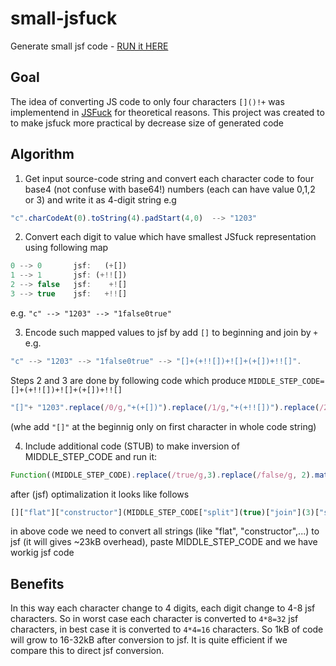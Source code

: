 # small-jsfuck
Generate small jsf code - [RUN it HERE](https://kamil-kielczewski.github.io/small-jsfuck/index.html)

## Goal

The idea of converting JS code to only four characters `[]()!+` was implementend in [JSFuck](https://github.com/aemkei/jsfuck) for theoretical reasons. This project was created to to make jsfuck more practical by decrease size of generated code

## Algorithm

1. Get input source-code string and convert each character code to four base4 (not confuse with base64!) numbers (each can have value 0,1,2 or 3) and write it as 4-digit string e.g 

```js 
"c".charCodeAt(0).toString(4).padStart(4,0)  --> "1203"
```

2. Convert each digit to value which have smallest JSfuck representation using following map

```js
0 --> 0       jsf:   (+[])
1 --> 1       jsf: (+!![])
2 --> false   jsf:    +![]
3 --> true    jsf:   +!![]
```

e.g. `"c" --> "1203" --> "1false0true"`

3. Encode such mapped values to jsf by add `[]` to beginning and join by `+` e.g. 

```js
"c" --> "1203" --> "1false0true" --> "[]+(+!![])+![]+(+[])+!![]". 
```

Steps 2 and 3 are done by following code which produce `MIDDLE_STEP_CODE= []+(+!![])+![]+(+[])+!![]`  

```js
"[]"+ "1203".replace(/0/g,"+(+[])").replace(/1/g,"+(+!![])").replace(/2/g,"+![]").replace(/3/g,"+!![]");
```
(whe add `"[]"` at the beginnig only on first character in whole code string)

4. Include additional code (STUB) to make inversion of MIDDLE_STEP_CODE and run it:

```js
Function((MIDDLE_STEP_CODE).replace(/true/g,3).replace(/false/g, 2).match(/..../g).map(x=>String.fromCharCode(parseInt(x,4))).join(""))()
```

after (jsf) optimalization it looks like follows

```js
[]["flat"]["constructor"](MIDDLE_STEP_CODE["split"](true)["join"](3)["split"](false)["join"](2)["match"]([]["flat"]["constructor"]("return/..../g")())["map"]([]["flat"]["constructor"]("return f=>String.fromCharCode(parseInt(f,4))")())["join"]([]))()
```

in above code we need to convert all strings (like "flat", "constructor",...) to jsf (it will gives ~23kB overhead), paste MIDDLE_STEP_CODE and we have workig jsf code

## Benefits

In this way each character change to 4 digits, each digit change to 4-8 jsf characters. So in worst case each character is converted to `4*8=32` jsf characters, in best case it is converted to `4*4=16` characters. So 1kB of code will grow to 16-32kB after conversion to jsf. It is quite efficient if we compare this to direct jsf conversion.



